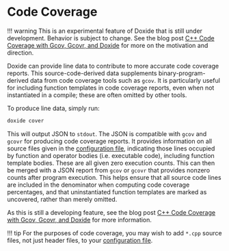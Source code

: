 # Code Coverage

!!! warning
    This is an experimental feature of Doxide that is still under development. Behavior is subject to change. See the blog post [C++ Code Coverage with Gcov, Gcovr, and Doxide](https://indii.org/blog/cplusplus-code-coverage-with-gcov-gcovr-doxide/) for more on the motivation and direction.

Doxide can provide line data to contribute to more accurate code coverage reports. This source-code-derived data supplements binary-program-derived data from code coverage tools such as `gcov`. It is particularly useful for including function templates in code coverage reports, even when not instantiated in a compile; these are often omitted by other tools.

To produce line data, simply run:
```bash
doxide cover
```
This will output JSON to `stdout`. The JSON is compatible with `gcov` and `gcovr` for producing code coverage reports. It provides information on all source files given in the [configuration file](configuring.md), indicating those lines occupied by function and operator bodies (i.e. executable code), including function template bodies. These are all given zero execution counts. This can then be merged with a JSON report from `gcov` or `gcovr` that provides nonzero counts after program execution. This helps ensure that all source code lines are included in the denominator when computing code coverage percentages, and that uninstantiated function templates are marked as uncovered, rather than merely omitted.

As this is still a developing feature, see the blog post [C++ Code Coverage with Gcov, Gcovr, and Doxide](https://indii.org/blog/cplusplus-code-coverage-with-gcov-gcovr-doxide/) for more information.

!!! tip
    For the purposes of code coverage, you may wish to add `*.cpp` source files, not just header files, to your [configuration file](configuring.md).
